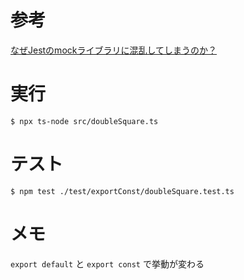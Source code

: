# 参考

[なぜJestのmockライブラリに混乱してしまうのか？](https://qiita.com/s_karuta/items/ee211251d944e72b2517)


# 実行

```
$ npx ts-node src/doubleSquare.ts
```

# テスト

```
$ npm test ./test/exportConst/doubleSquare.test.ts
```

# メモ

`export default` と `export const` で挙動が変わる
